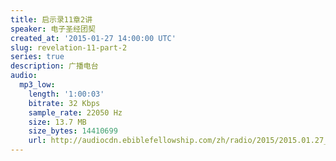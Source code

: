 ```yaml
---
title: 启示录11章2讲
speaker: 电子圣经团契
created_at: '2015-01-27 14:00:00 UTC'
slug: revelation-11-part-2
series: true
description: 广播电台
audio:
  mp3_low:
    length: '1:00:03'
    bitrate: 32 Kbps
    sample_rate: 22050 Hz
    size: 13.7 MB
    size_bytes: 14410699
    url: http://audiocdn.ebiblefellowship.com/zh/radio/2015/2015.01.27_EBF_-_Revelation_11_Part_2.mp3
---
```

